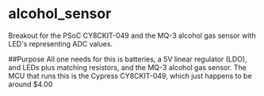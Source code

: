 # alcohol_sensor
Breakout for the PSoC CY8CKIT-049 and the MQ-3 alcohol gas sensor with LED's representing ADC values.

##Purpose
All one needs for this is batteries, a 5V linear regulator (LDO), and LEDs plus matching resistors, and
the MQ-3 alcohol gas sensor. The MCU that runs this is the Cypress CY8CKIT-049, which just happens to be around
$4.00
